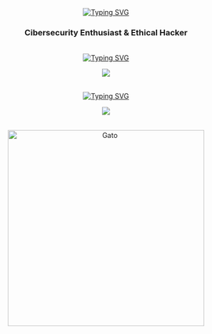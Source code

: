 <div identificación="encabezado" align="center">
    <a href="https://git.io/typing-svg"><img src="https://readme-typing-svg.herokuapp.com?font=Fira+Code&weight=700&size=25&pause=1000&color=539FF7&center=true&vCenter=true&random=false&width=435&lines=Welcome+to+iHarzz+GitHub" alt="Typing SVG" /></a>
    <h3 align="center">Cibersecurity Enthusiast & Ethical Hacker</h3>
</div >

<br>

<div identificación="centro" align="center">
    <a href="https://git.io/typing-svg"><img src="https://readme-typing-svg.herokuapp.com/?font=Fira+Code&weight=700&size=25&pause=1000000&color=6a19cc&center=true&vCenter=true&width=435&lines=</Skills>" alt="Typing SVG" /></a>
</div>
<p align="center">
   <a href="https://skillicons.dev">
    <img src="https://skillicons.dev/icons?i=linux,bash,mysql,md,docker,bots,discord,vscode,python,github,git,lua,powershell" />
  </a>
</p><br>

<div identificación="centro" align="center">
    <a href="https://git.io/typing-svg"><div align="center" identificación="centro"><img src="https://readme-typing-svg.herokuapp.com/?font=Fira+Code&weight=700&size=25&pause=1000000&color=6a19cc&center=true&vCenter=true&width=435&lines=<%2FComing+soon...>" alt="Typing SVG" /></div></a>
</div>
<p align="center">
    <a href="https://skillicons.dev">
    <img src="https://skillicons.dev/icons?i=linux,bash,cs,cpp,git,java,js,perl,php" />
  </a>
</p><br>

<div identificación="centro" align="center">
    <img src="https://i.pinimg.com/originals/55/ff/c8/55ffc86e756ea6503793a827669af5d5.jpg" alt="Gato" width="400"/>
</div>
<!--<img src="https://media.giphy.com/media/IcJ6n6VJNjRNS/giphy.gif" width="200"/>gato-->
